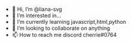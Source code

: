 - 👋 Hi, I’m @liana-svg
- 👀 I’m interested in...
- 🌱 I’m currently learning javascript,html,python
- 💞️ I’m looking to collaborate on anything
- 📫 How to reach me discord cherrie#0764

<!---
liana-svg/liana-svg is a ✨ special ✨ repository because its `README.md` (this file) appears on your GitHub profile.
You can click the Preview link to take a look at your changes.
--->
